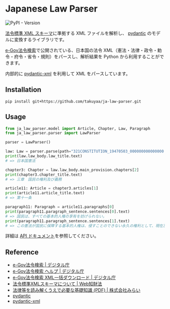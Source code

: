 # Japanese Law Parser

![PyPI - Version](https://img.shields.io/pypi/v/ja-law-parser)

[法令標準 XML スキーマ](https://elaws.e-gov.go.jp/file/XMLSchemaForJapaneseLaw_v3.xsd)に準拠する XML ファイルを解析し、 [pydantic](https://docs.pydantic.dev/) のモデルに変換するライブラリです。

[e-Gov法令検索](https://elaws.e-gov.go.jp/)で公開されている、日本国の法令 XML（憲法・法律・政令・勅令・府令・省令・規則）をパースし、解析結果を Python から利用することができます。

内部的に [pydantic-xml](https://pydantic-xml.readthedocs.io/) を利用して XML をパースしています。


## Installation

```shell
pip install git+https://github.com/takuyaa/ja-law-parser.git
```

## Usage

```python
from ja_law_parser.model import Article, Chapter, Law, Paragraph
from ja_law_parser.parser import LawParser

parser = LawParser()

law: Law = parser.parse(path="321CONSTITUTION_19470503_000000000000000.xml")
print(law.law_body.law_title.text)
# => 日本国憲法

chapter3: Chapter = law.law_body.main_provision.chapters[2]
print(chapter3.chapter_title.text)
# => 三章　国民の権利及び義務

article11: Article = chapter3.articles[1]
print(article11.article_title.text)
# => 第十一条

paragraph11: Paragraph = article11.paragraphs[0]
print(paragraph11.paragraph_sentence.sentences[0].text)
# => 国民は、すべての基本的人権の享有を妨げられない。
print(paragraph11.paragraph_sentence.sentences[1].text)
# => この憲法が国民に保障する基本的人権は、侵すことのできない永久の権利として、現在及び将来の国民に与へられる。
```

詳細は [API ドキュメント](https://takuyaa.github.io/ja-law-parser/)を参照してください。

## Reference

- [e-Gov法令検索 | デジタル庁](https://elaws.e-gov.go.jp/)
- [e-Gov法令検索 ヘルプ | デジタル庁](https://elaws.e-gov.go.jp/help/)
- [e-Gov法令検索 XML一括ダウンロード | デジタル庁](https://elaws.e-gov.go.jp/download/)
- [法令標準XMLスキーマについて | Web知財法](https://www.tashiro-ip.com/ip-law/xml-schema.html)
- [法律等を読み解くうえで必要な基礎知識 (PDF) | 株式会社みらい](https://www.mirai-inc.jp/support/roppo/basic-knowledge.pdf)
- [pydantic](https://github.com/pydantic/pydantic)
- [pydantic-xml](https://github.com/dapper91/pydantic-xml)
